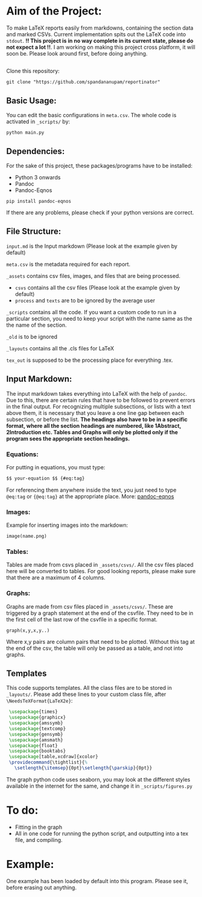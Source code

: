 # Aim of the Project:
To make LaTeX reports easily from markdowns, containing the section data and marked CSVs. Current implementation spits out the LaTeX code into `stdout`. **!! This project is in no way complete in its current state, please do not expect a lot !!**. I am working on making this project cross platform, it will soon be. Please look around first, before doing anything.

##
Clone this repository:
```shell
git clone "https://github.com/spandananupam/reportinator"
```

## Basic Usage:
You can edit the basic configurations in `meta.csv`. The whole code is activated in `_scripts/` by:
```shell
python main.py
```

## Dependencies:
For the sake of this project, these packages/programs have to be installed:
* Python 3 onwards
* Pandoc
* Pandoc-Eqnos
```shell
pip install pandoc-eqnos
```
If there are any problems, please check if your python versions are correct.

## File Structure:
`input.md` is the Input markdown (Please look at the example given by default)

`meta.csv` is the metadata required for each report.

`_assets` contains csv files, images, and files that are being processed.
* `csvs` contains all the csv files (Please look at the example given by default)
* `process` and `texts` are to be ignored by the average user

`_scripts` contains all the code. If you want a custom code to run in a particular section, you need to keep your script with the name same as the the name of the section.

`_old` is to be ignored

`_layouts` contains all the .cls files for LaTeX

`tex_out` is supposed to be the processing place for everything .tex.

## Input Markdown:
The input markdown takes everything into LaTeX with the help of `pandoc`. Due to this, there are certain rules that have to be followed to prevent errors in the final output.
For recognizing multiple subsections, or lists with a text above them, it is necessary that you leave a one line gap between each subsection, or before the list.
**The headings also have to be in a specific format, where all the section headings are numbered, like 1Abstract, 2Introduction etc. Tables and Graphs will only be plotted only if the program sees the appropriate section headings.**

### Equations:
For putting in equations, you must type:
```markdown
$$ your-equation $$ {#eq:tag}
```
For referencing them anywhere inside the text, you just need to type `@eq:tag` or `{@eq:tag}` at the appropriate place.
More: [pandoc-eqnos]('https://github.com/tomduck/pandoc-eqnos')

### Images:
Example for inserting images into the markdown:
```markdown
image(name.png)
```
### Tables:
Tables are made from csvs placed in `_assets/csvs/`. All the csv files placed here will be converted to tables. For good looking reports, please make sure that there are a maximum of 4 columns.

### Graphs:
Graphs are made from csv files placed in `_assets/csvs/`. These are triggered by a graph statement at the end of the csvfile. They need to be in the first cell of the last row of the csvfile in a specific format.
```
graph(x,y,x,y..)
```
Where x,y pairs are column pairs that need to be plotted. Without this tag at the end of the csv, the table will only be passed as a table, and not into graphs.

## Templates
This code supports templates. All the class files are to be stored in `_layouts/`. Please add these lines to your custom class file, after `\NeedsTeXFormat{LaTeX2e}`:
```latex
 \usepackage{times}
 \usepackage{graphicx}
 \usepackage{amssymb}
 \usepackage{textcomp}
 \usepackage{gensymb}
 \usepackage{amsmath}
 \usepackage{float}
 \usepackage{booktabs}
 \usepackage[table,xcdraw]{xcolor}
 \providecommand{\tightlist}{%
   \setlength{\itemsep}{0pt}\setlength{\parskip}{0pt}}
```
The graph python code uses seaborn, you may look at the different styles available in the internet for the same, and change it in `_scripts/figures.py`

# To do:
* Fitting in the graph
* All in one code for running the python script, and outputting into a tex file, and compiling.

# Example:
One example has been loaded by default into this program. Please see it, before erasing out anything.
